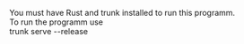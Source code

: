 You must have Rust and trunk installed to run this programm.  
To run the programm use  
    trunk serve --release
